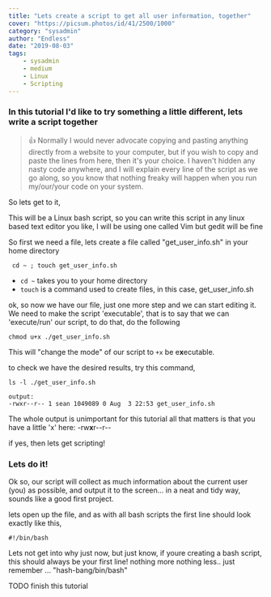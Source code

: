 ```yaml
---
title: "Lets create a script to get all user information, together"
cover: "https://picsum.photos/id/41/2500/1000"
category: "sysadmin"
author: "Endless"
date: "2019-08-03"
tags:
    - sysadmin
    - medium
    - Linux
    - Scripting
---
```



### In this tutorial I'd like to try something a little different, lets write a script together

> 👍 Normally I would never advocate copying and pasting anything directly from a website to your computer, but if you wish to copy and paste the lines from here, then it's your choice. I haven't hidden any nasty code anywhere, and I will explain every line of the script as we go along, so you know that nothing freaky will happen when you run my/our/your code on your system.

So lets get to it,

This will be a Linux bash script, so you can write this script in any linux based text editor you like, I will be using one called Vim but gedit will be fine

So first we need a file, lets create a file called "get_user_info.sh" in your home directory

```
 cd ~ ; touch get_user_info.sh
```

- `cd ~` takes you to your home directory
- `touch` is a command used to create files, in this case, get_user_info.sh

ok, so now we have our file, just one more step and we can start editing it. We need to make the script 'executable', that is to say that we can 'execute/run' our script, to do that, do the following

```
chmod u+x ./get_user_info.sh
```

This will "change the mode" of our script to `+x` be e**x**ecutable.

to check we have the desired results, try this command,

```
ls -l ./get_user_info.sh

output:
-rwxr--r-- 1 sean 1049089 0 Aug  3 22:53 get_user_info.sh
```

The whole output is unimportant for this tutorial all that matters is that you have a little 'x' here:  -rw**x**r--r--

if yes, then lets get scripting!

### Lets do it!
Ok so, our script will collect as much information about the current user (you) as possible, and output it to the screen... in a neat and tidy way, sounds like a good first project.

lets open up the file, and as with all bash scripts the first line should look exactly like this,

```
#!/bin/bash
```
Lets not get into why just now, but just know, if youre creating a bash script, this should always be your first line! nothing more nothing less..
just remember ... "hash-bang/bin/bash"

TODO finish this tutorial
